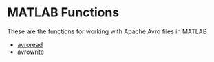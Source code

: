 [//]: #  (Copyright 2017, The MathWorks, Inc.)

# MATLAB Functions
These are the functions for working with Apache Avro files in MATLAB

- [avroread](Documentation/api/avroread.md)
- [avrowrite](Documentation/api/avrowrite.md)
